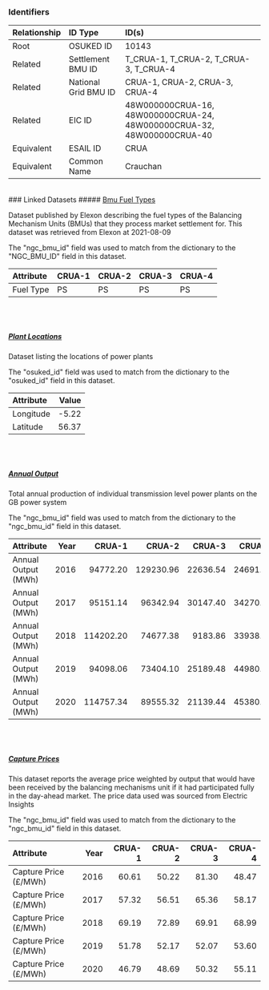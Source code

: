 ### Identifiers

| Relationship   | ID Type              | ID(s)                                                                  |
|:---------------|:---------------------|:-----------------------------------------------------------------------|
| Root           | OSUKED ID            | 10143                                                                  |
| Related        | Settlement BMU ID    | T_CRUA-1, T_CRUA-2, T_CRUA-3, T_CRUA-4                                 |
| Related        | National Grid BMU ID | CRUA-1, CRUA-2, CRUA-3, CRUA-4                                         |
| Related        | EIC ID               | 48W000000CRUA-16, 48W000000CRUA-24, 48W000000CRUA-32, 48W000000CRUA-40 |
| Equivalent     | ESAIL ID             | CRUA                                                                   |
| Equivalent     | Common Name          | Crauchan                                                               |

<br>
### Linked Datasets
##### <a href="https://raw.githubusercontent.com/OSUKED/Dictionary-Datasets/main/datasets/bmu-fuel-types/datapackage.json">Bmu Fuel Types</a>

Dataset published by Elexon describing the fuel types of the Balancing Mechanism Units (BMUs) that they process market settlement for. This dataset was retrieved from Elexon at 2021-08-09

The "ngc_bmu_id" field was used to match from the dictionary to the "NGC_BMU_ID" field in this dataset.

| Attribute   | CRUA-1   | CRUA-2   | CRUA-3   | CRUA-4   |
|:------------|:---------|:---------|:---------|:---------|
| Fuel Type   | PS       | PS       | PS       | PS       |

<br><br>
##### <a href="https://raw.githubusercontent.com/OSUKED/Dictionary-Datasets/main/datasets/plant-locations/datapackage.json">Plant Locations</a>

Dataset listing the locations of power plants

The "osuked_id" field was used to match from the dictionary to the "osuked_id" field in this dataset.

| Attribute   |   Value |
|:------------|--------:|
| Longitude   |   -5.22 |
| Latitude    |   56.37 |

<br><br>
##### <a href="https://raw.githubusercontent.com/OSUKED/Dictionary-Datasets/main/datasets/annual-output/datapackage.json">Annual Output</a>

Total annual production of individual transmission level power plants on the GB power system

The "ngc_bmu_id" field was used to match from the dictionary to the "ngc_bmu_id" field in this dataset.

| Attribute           |   Year |    CRUA-1 |    CRUA-2 |   CRUA-3 |   CRUA-4 |
|:--------------------|-------:|----------:|----------:|---------:|---------:|
| Annual Output (MWh) |   2016 |  94772.20 | 129230.96 | 22636.54 | 24691.62 |
| Annual Output (MWh) |   2017 |  95151.14 |  96342.94 | 30147.40 | 34270.94 |
| Annual Output (MWh) |   2018 | 114202.20 |  74677.38 |  9183.86 | 33938.50 |
| Annual Output (MWh) |   2019 |  94098.06 |  73404.10 | 25189.48 | 44980.04 |
| Annual Output (MWh) |   2020 | 114757.34 |  89555.32 | 21139.44 | 45380.08 |

<br><br>
##### <a href="https://raw.githubusercontent.com/OSUKED/Dictionary-Datasets/main/datasets/capture-prices/datapackage.json">Capture Prices</a>

This dataset reports the average price weighted by output that would have been received by the balancing mechanisms unit if it had participated fully in the day-ahead market. The price data used was sourced from Electric Insights

The "ngc_bmu_id" field was used to match from the dictionary to the "ngc_bmu_id" field in this dataset.

| Attribute             |   Year |   CRUA-1 |   CRUA-2 |   CRUA-3 |   CRUA-4 |
|:----------------------|-------:|---------:|---------:|---------:|---------:|
| Capture Price (£/MWh) |   2016 |    60.61 |    50.22 |    81.30 |    48.47 |
| Capture Price (£/MWh) |   2017 |    57.32 |    56.51 |    65.36 |    58.17 |
| Capture Price (£/MWh) |   2018 |    69.19 |    72.89 |    69.91 |    68.99 |
| Capture Price (£/MWh) |   2019 |    51.78 |    52.17 |    52.07 |    53.60 |
| Capture Price (£/MWh) |   2020 |    46.79 |    48.69 |    50.32 |    55.11 |
